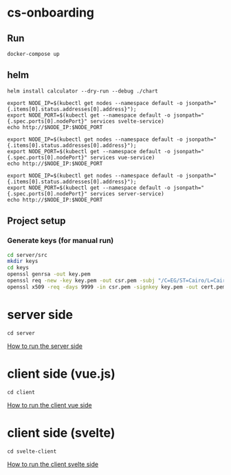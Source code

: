 # cs-onboarding

## Run
```
docker-compose up
```


## helm
```
helm install calculator --dry-run --debug ./chart 

export NODE_IP=$(kubectl get nodes --namespace default -o jsonpath="{.items[0].status.addresses[0].address}");
export NODE_PORT=$(kubectl get --namespace default -o jsonpath="{.spec.ports[0].nodePort}" services svelte-service)
echo http://$NODE_IP:$NODE_PORT

export NODE_IP=$(kubectl get nodes --namespace default -o jsonpath="{.items[0].status.addresses[0].address}");
export NODE_PORT=$(kubectl get --namespace default -o jsonpath="{.spec.ports[0].nodePort}" services vue-service)
echo http://$NODE_IP:$NODE_PORT

export NODE_IP=$(kubectl get nodes --namespace default -o jsonpath="{.items[0].status.addresses[0].address}");
export NODE_PORT=$(kubectl get --namespace default -o jsonpath="{.spec.ports[0].nodePort}" services server-service)
echo http://$NODE_IP:$NODE_PORT
```

## Project setup

### Generate keys (for manual run)
```bash
cd server/src
mkdir keys
cd keys
openssl genrsa -out key.pem
openssl req -new -key key.pem -out csr.pem -subj "/C=EG/ST=Cairo/L=Cairo/O=Codescalers/OU=IT/CN=calc"
openssl x509 -req -days 9999 -in csr.pem -signkey key.pem -out cert.pem

```

# server side
```
cd server
```
[How to run the server side](/server/README.md)


# client side (vue.js)
```
cd client
```
[How to run the client vue side](/client/README.md)


# client side (svelte)
```
cd svelte-client
```
[How to run the client svelte side](/svelte-client/README.md)





